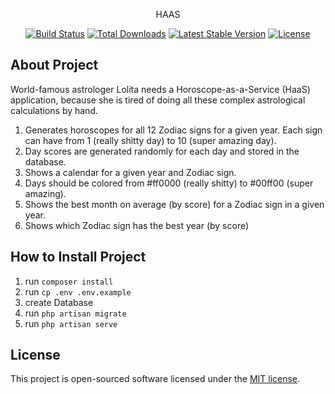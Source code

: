 <p style="text-align: center">
    HAAS
</p>

<p style="text-align:center">
<a href="https://travis-ci.org/laravel/framework"><img src="https://travis-ci.org/laravel/framework.svg" alt="Build Status"></a>
<a href="https://packagist.org/packages/laravel/framework"><img src="https://img.shields.io/packagist/dt/laravel/framework" alt="Total Downloads"></a>
<a href="https://packagist.org/packages/laravel/framework"><img src="https://img.shields.io/packagist/v/laravel/framework" alt="Latest Stable Version"></a>
<a href="https://packagist.org/packages/laravel/framework"><img src="https://img.shields.io/packagist/l/laravel/framework" alt="License"></a>
</p>

## About Project

World-famous astrologer Lolita needs a Horoscope-as-a-Service (HaaS) application,
because she is tired of doing all these complex astrological calculations by hand.

1. Generates horoscopes for all 12 Zodiac signs for a given year. Each sign can have
  from 1 (really shitty day) to 10 (super amazing day).
2. Day scores are generated randomly for each day and stored in the database.
3. Shows a calendar for a given year and Zodiac sign.
4. Days should be colored from #ff0000 (really shitty) to #00ff00 (super amazing).
5. Shows the best month on average (by score) for a Zodiac sign in a given year.
6. Shows which Zodiac sign has the best year (by score)

## How to Install Project
1. run `composer install`
2. run `cp .env .env.example`
3. create Database
4. run `php artisan migrate`
5. run `php artisan serve`

## License

This project is open-sourced software licensed under the [MIT license](https://opensource.org/licenses/MIT).
